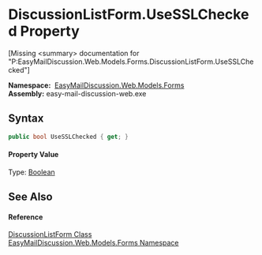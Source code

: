DiscussionListForm.UseSSLChecked Property
=========================================

[Missing &lt;summary> documentation for "P:EasyMailDiscussion.Web.Models.Forms.DiscussionListForm.UseSSLChecked"]


  **Namespace:**  [EasyMailDiscussion.Web.Models.Forms][1]  
  **Assembly:** easy-mail-discussion-web.exe

Syntax
------

```csharp
public bool UseSSLChecked { get; }
```

#### Property Value
Type: [Boolean][2]

See Also
--------

#### Reference
[DiscussionListForm Class][3]  
[EasyMailDiscussion.Web.Models.Forms Namespace][1]  

[1]: ../README.md
[2]: https://docs.microsoft.com/dotnet/api/system.boolean
[3]: README.md